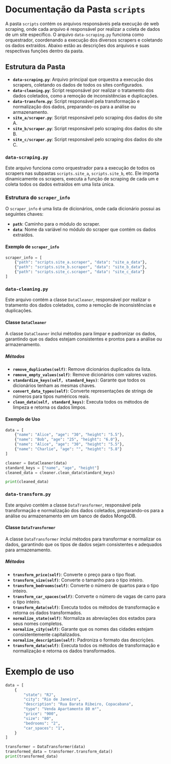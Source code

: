 # Documentação da Pasta `scripts`

A pasta `scripts` contém os arquivos responsáveis pela execução de web scraping, onde cada arquivo é responsável por realizar a coleta de dados de um site específico. O arquivo `data-scraping.py` funciona como orquestrador, coordenando a execução dos diversos scrapers e coletando os dados extraídos. Abaixo estão as descrições dos arquivos e suas respectivas funções dentro da pasta.

## Estrutura da Pasta

- **`data-scraping.py`**: Arquivo principal que orquestra a execução dos scrapers, coletando os dados de todos os sites configurados.
- **`data-cleaning.py`**: Script responsável por realizar o tratamento dos dados coletados, como a remoção de inconsistências e duplicações.
- **`data-transform.py`**: Script responsável pela transformação e normalização dos dados, preparando-os para a análise ou armazenamento.
- **`site_a/scraper.py`**: Script responsável pelo scraping dos dados do site A.
- **`site_b/scraper.py`**: Script responsável pelo scraping dos dados do site B.
- **`site_c/scraper.py`**: Script responsável pelo scraping dos dados do site C.

### `data-scraping.py`

Este arquivo funciona como orquestrador para a execução de todos os scrapers nas subpastas `scripts.site_a`, `scripts.site_b`, etc. Ele importa dinamicamente os scrapers, executa a função de scraping de cada um e coleta todos os dados extraídos em uma lista única.

### Estrutura do `scraper_info`

O `scraper_info` é uma lista de dicionários, onde cada dicionário possui as seguintes chaves:

- **`path`**: Caminho para o módulo do scraper.
- **`data`**: Nome da variável no módulo do scraper que contém os dados extraídos.

#### Exemplo de `scraper_info`

```python
scraper_info = [
    {"path": "scripts.site_a.scraper", "data": "site_a_data"},
    {"path": "scripts.site_b.scraper", "data": "site_b_data"},
    {"path": "scripts.site_c.scraper", "data": "site_c_data"}
]
```
### `data-cleaning.py`

Este arquivo contém a classe `DataCleaner`, responsável por realizar o tratamento dos dados coletados, como a remoção de inconsistências e duplicações.

#### Classe `DataCleaner`

A classe `DataCleaner` inclui métodos para limpar e padronizar os dados, garantindo que os dados estejam consistentes e prontos para a análise ou armazenamento.

##### Métodos

- **`remove_duplicates(self)`**: Remove dicionários duplicados da lista.
- **`remove_empty_values(self)`**: Remove dicionários com valores vazios.
- **`standardize_keys(self, standard_keys)`**: Garante que todos os dicionários tenham as mesmas chaves.
- **`convert_data_types(self)`**: Converte representações de strings de números para tipos numéricos reais.
- **`clean_data(self, standard_keys)`**: Executa todos os métodos de limpeza e retorna os dados limpos.

#### Exemplo de Uso

```python
data = [
    {"name": "Alice", "age": "30", "height": "5.5"},
    {"name": "Bob", "age": "25", "height": "6.0"},
    {"name": "Alice", "age": "30", "height": "5.5"},
    {"name": "Charlie", "age": "", "height": "5.8"}
]

cleaner = DataCleaner(data)
standard_keys = ["name", "age", "height"]
cleaned_data = cleaner.clean_data(standard_keys)

print(cleaned_data)
```

### `data-transform.py`

Este arquivo contém a classe `DataTransformer`, responsável pela transformação e normalização dos dados coletados, preparando-os para a análise ou armazenamento em um banco de dados MongoDB.

#### Classe `DataTransformer`

A classe `DataTransformer` inclui métodos para transformar e normalizar os dados, garantindo que os tipos de dados sejam consistentes e adequados para armazenamento.

##### Métodos

- **`transform_price(self)`**: Converte o preço para o tipo float.
- **`transform_size(self)`**: Converte o tamanho para o tipo inteiro.
- **`transform_bedrooms(self)`**: Converte o número de quartos para o tipo inteiro.
- **`transform_car_spaces(self)`**: Converte o número de vagas de carro para o tipo inteiro.
- **`transform_data(self)`**: Executa todos os métodos de transformação e retorna os dados transformados.
- **`normalize_state(self)`**: Normaliza as abreviações dos estados para seus nomes completos.
- **`normalize_city(self)`**: Garante que os nomes das cidades estejam consistentemente capitalizados.
- **`normalize_description(self)`**: Padroniza o formato das descrições.
- **`transform_data(self)`**: Executa todos os métodos de transformação e normalização e retorna os dados transformados.

# Exemplo de uso

```python
data = [
    {
        "state": "RJ",
        "city": "Rio de Janeiro",
        "description": "Rua Barata Ribeiro, Copacabana",
        "type": "Venda Apartamento 80 m²",
        "price": "900",
        "size": "80",
        "bedrooms": "2",
        "car_spaces": "1",
    }
]

transformer = DataTransformer(data)
transformed_data = transformer.transform_data()
print(transformed_data)
```